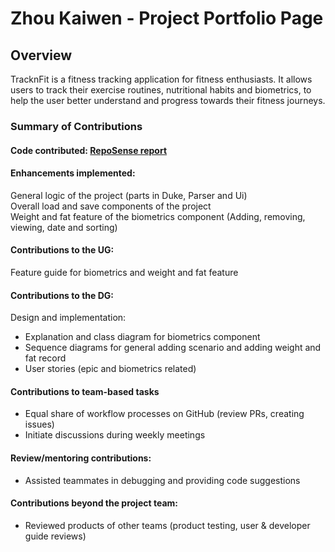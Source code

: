 # Zhou Kaiwen - Project Portfolio Page

## Overview
TracknFit is a fitness tracking application for fitness enthusiasts. It allows users to track their
exercise routines, nutritional habits and biometrics, to help the user better understand and progress
towards their fitness journeys.

### Summary of Contributions

#### Code contributed: [RepoSense report](https://nus-cs2113-ay2223s1.github.io/tp-dashboard/?search=maanyos)  

#### Enhancements implemented:
General logic of the project (parts in Duke, Parser and Ui)  
Overall load and save components of the project  
Weight and fat feature of the biometrics component (Adding, removing, viewing, date and sorting)

#### Contributions to the UG: 
Feature guide for biometrics and weight and fat feature  

#### Contributions to the DG: 
Design and implementation:  
* Explanation and class diagram for biometrics component  
* Sequence diagrams for general adding scenario and adding weight and fat record
* User stories (epic and biometrics related)

#### Contributions to team-based tasks  
* Equal share of workflow processes on GitHub (review PRs, creating issues)
* Initiate discussions during weekly meetings

#### Review/mentoring contributions:  
* Assisted teammates in debugging and providing code suggestions

#### Contributions beyond the project team:  
* Reviewed products of other teams (product testing, user & developer guide reviews)  